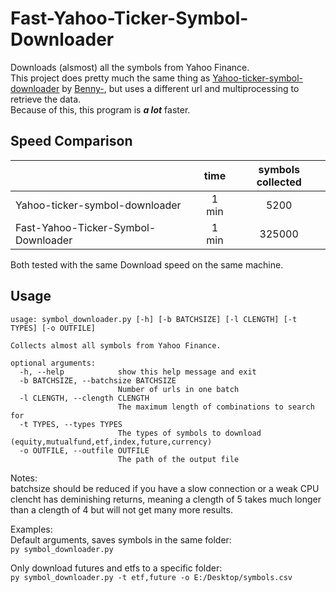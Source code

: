 # Fast-Yahoo-Ticker-Symbol-Downloader
Downloads (alsmost) all the symbols from Yahoo Finance.  
This project does pretty much the same thing as [Yahoo-ticker-symbol-downloader](https://github.com/Benny-/Yahoo-ticker-symbol-downloader) by [Benny-](https://github.com/Benny-), but uses a different url and multiprocessing to retrieve the data.  
Because of this, this program is _**a lot**_ faster.

## Speed Comparison
|                                |  time | symbols collected |
|--------------------------------|:-----:|:-----------------:|
| Yahoo-ticker-symbol-downloader | 1 min |              5200 |
| Fast-Yahoo-Ticker-Symbol-Downloader                 | 1 min |            325000 |  

Both tested with the same Download speed on the same machine.  

## Usage
```
usage: symbol_downloader.py [-h] [-b BATCHSIZE] [-l CLENGTH] [-t TYPES] [-o OUTFILE]

Collects almost all symbols from Yahoo Finance.

optional arguments:
  -h, --help            show this help message and exit
  -b BATCHSIZE, --batchsize BATCHSIZE
                        Number of urls in one batch
  -l CLENGTH, --clength CLENGTH
                        The maximum length of combinations to search for
  -t TYPES, --types TYPES
                        The types of symbols to download (equity,mutualfund,etf,index,future,currency)
  -o OUTFILE, --outfile OUTFILE
                        The path of the output file
```  
Notes:  
batchsize should be reduced if you have a slow connection or a weak CPU  
clencht has deminishing returns, meaning a clength of 5 takes much longer than a clength of 4 but will not get many more results.  

Examples:  
Default arguments, saves symbols in the same folder:  
`py symbol_downloader.py`  

Only download futures and etfs to a specific folder:  
`py symbol_downloader.py -t etf,future -o E:/Desktop/symbols.csv`  
